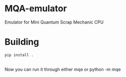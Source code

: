 # MQA-emulator
Emulator for Mini Quantum Scrap Mechanic CPU
# Building
```
pip install .
```
<br/>Now you can run it through either mqe or python -m mqe
